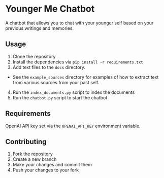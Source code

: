 # Younger Me Chatbot

A chatbot that allows you to chat with your younger self based on your previous writings and memories.

## Usage

1. Clone the repository
2. Install the dependencies via `pip install -r requirements.txt`
3. Add text files to the `docs` directory.
 - See the `example_sources` directory for examples of how to extract text from various sources from your past self.
4. Run the `index_documents.py` script to index the documents
4. Run the `chatbot.py` script to start the chatbot

## Requirements
OpenAI API key set via the `OPENAI_API_KEY` environment variable.

## Contributing

1. Fork the repository
2. Create a new branch
3. Make your changes and commit them
4. Push your changes to your fork